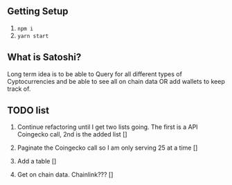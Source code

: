 
## Getting Setup
1. `npm i`
1. `yarn start`


## What is Satoshi?
Long term idea is to be able to Query for all different types of Cyptocurrencies
and be able to see all on chain data OR add wallets to keep track of. 



## TODO list
1. Continue refactoring until I get two lists going. The first is a API Coingecko call, 2nd is the added list []

1. Paginate the Coingecko call so I am only serving 25 at a time []

1. Add a table []

1. Get on chain data. Chainlink??? []


